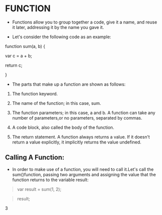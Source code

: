 # FUNCTION

* Functions allow you to group together a code, give it a name, and reuse it later, addressing it by the name you gave it. 

* Let's consider the following code as an example: 

function sum(a, b) {

var c = a + b;

return c;

}

* The parts that make up a function are shown as follows:

1. The function keyword.

2. The name of the function; in this case, sum.

3. The function parameters; in this case, a and b. A function can take any number of parameters,or no parameters, separated by commas.

4. A code block, also called the body of the function.

5. The return statement. A function always returns a value. If it doesn't return a value
explicitly, it implicitly returns the value undefined.


## Calling A Function:

* In order to make use of a function, you will need to call it.Let's call the sum()function, passing two arguments and assigning the value that the function returns to the variable result:

> var result = sum(1, 2);

> result;

3
